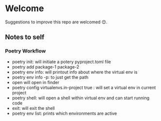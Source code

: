 # Welcome
Suggestions to improve this repo are welcomed 😊.


## Notes to self

### Poetry Workflow
- poetry init: will initiate a potery pyproject.toml file
- poetry add package-1 package-2
- poetry env info: will printout info about where the virtual env is
- poetry env info -p: to just get the path
- open <path to env> will open in finder
- poetry config virtualenvs.in-project true : will set a virtual env in current project
- poetry shell: will open a shell within virtual env and can start running code
- exit: will exit the shell
- poetry env list: prints which environments are active